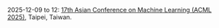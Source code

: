 2025-12-09 to 12: [17th Asian Conference on Machine Learning (ACML 2025)](https://www.acml-conf.org/2025/), Taipei, Taiwan.

